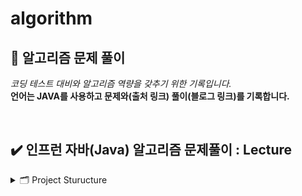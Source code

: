 # algorithm
## 🧠 알고리즘 문제 풀이
_코딩 테스트 대비와 알고리즘 역량을 갖추기 위한 기록입니다._  
**언어는 JAVA를 사용하고 문제와(출처 링크) 풀이(블로그 링크)를 기록합니다.**

<br>

## ✔️ 인프런 자바(Java) 알고리즘 문제풀이 : Lecture

<details>
 <summary> 🗂️ Project Sturucture </summary>
        
 ```
└── Lecture/src/main/java
        ├── chapter01/HandlingString
        │    └── no01 ~ no12
        ├── chapter02/Array
        │    └── no13 ~ no24
        ├── chapter03/TwoPointers,SlidingWindow
        │    └── no25 ~ no30
        ├── chapter04/HashMap,TreeSet
        │    └── no31 ~ no35
        ├── chapter05/Stack,Queue
        │    └── no36 ~ no43
        ├── chapter06/Sorting,Searching
        │    └── no44 ~ no53
        ├── chapter07/Recursive,Tree,Graph
        │    └── no54 ~ no66
        ├── chapter08/DFS,BFS
        │    └── no67 ~ no80
        ├── chapter09/Greedy
        │    └── no81 ~ no88
        └── chapter10/Dynamic Programming
             └── no89 ~ no94
```

</details>


